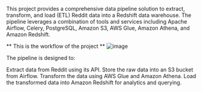 This project provides a comprehensive data pipeline solution to extract, transform, and load (ETL) Reddit data into a Redshift data warehouse. The pipeline leverages a combination of tools and services including Apache Airflow, Celery, PostgreSQL, Amazon S3, AWS Glue, Amazon Athena, and Amazon Redshift.





** This is the workflow of the project **
![image](https://github.com/manhzeff/Reddit-DataEngineering/assets/104782892/b2057394-9d39-437b-a970-241a7ee8b564)

The pipeline is designed to:

Extract data from Reddit using its API.
Store the raw data into an S3 bucket from Airflow.
Transform the data using AWS Glue and Amazon Athena.
Load the transformed data into Amazon Redshift for analytics and querying.



